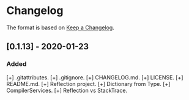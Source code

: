 # Changelog

The format is based on [Keep a Changelog](https://keepachangelog.com/en/1.0.0/).

## [0.1.13] - 2020-01-23
### Added
  [+] .gitattributes.
  [+] .gitignore.
  [+] CHANGELOG.md.
  [+] LICENSE.
  [+] README.md.
  [+] Reflection project.
    [+] Dictionary from Type.
    [+] CompilerServices.
    [+] Reflection vs StackTrace.
